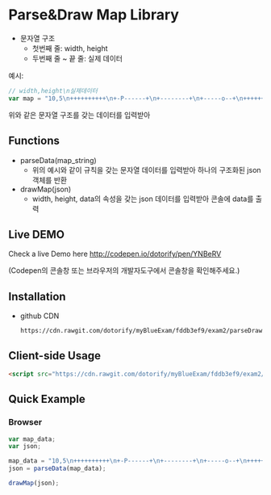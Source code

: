 # Parse&Draw Map Library

- 문자열 구조
    - 첫번째 줄: width, height
    - 두번째 줄 ~ 끝 줄: 실제 데이터

예시:
```js
// width,height\n실제데이터
var map = "10,5\n++++++++++\n+-P------+\n+--------+\n+-----o--+\n++++++++++\n";
```

위와 같은 문자열 구조를 갖는 데이터를 입력받아

## Functions

- parseData(map_string)
    - 위의 예시와 같이 규칙을 갖는 문자열 데이터를 입력받아 하나의 구조화된 json 객체를 반환
- drawMap(json)
    - width, height, data의 속성을 갖는 json 데이터를 입력받아 콘솔에 data를 출력

## Live DEMO

Check a live Demo here http://codepen.io/dotorify/pen/YNBeRV

(Codepen의 콘솔창 또는 브라우저의 개발자도구에서 콘솔창을 확인해주세요.)

## Installation

* github CDN

      https://cdn.rawgit.com/dotorify/myBlueExam/fddb3ef9/exam2/parseDrawMap.js


## Client-side Usage

```html
<script src="https://cdn.rawgit.com/dotorify/myBlueExam/fddb3ef9/exam2/parseDrawMap.js" />
```

## Quick Example

### Browser

```js
var map_data;
var json;

map_data = "10,5\n++++++++++\n+-P------+\n+--------+\n+-----o--+\n++++++++++\n";
json = parseData(map_data);

drawMap(json);
```
